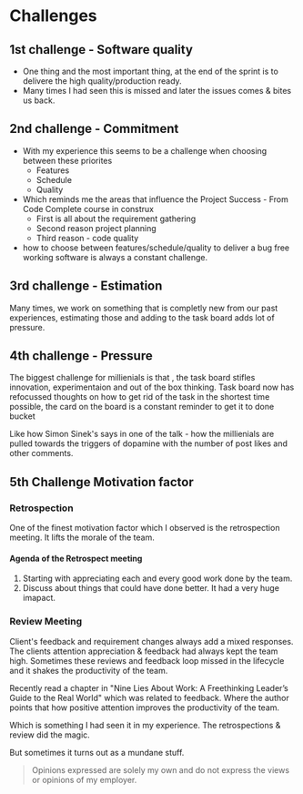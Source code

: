 # Challenges

## 1st challenge - Software quality

- One thing and the most important thing, at the end of the sprint is to delivere the high quality/production ready.
- Many times I had seen this is missed and later the issues comes & bites us back.

## 2nd challenge - Commitment

- With my experience this seems to be a challenge when choosing between these priorites
  - Features
  - Schedule
  - Quality
- Which reminds me the areas that influence the Project Success - From Code Complete course in construx
  - First is all about the requirement gathering
  - Second reason project planning
  - Third reason - code quality
- how to choose between features/schedule/quality to deliver a bug free working software is always a constant challenge.

## 3rd challenge - Estimation

Many times, we work on something that is completly new from our past experiences, estimating those and adding to the task board adds lot of pressure.

## 4th challenge - Pressure

The biggest challenge for millienials is that , the task board stifles innovation, experimentaion and out of the box
thinking. Task board now has refocussed thoughts on how to get rid of the task in the shortest time possible, the card
on the board is a constant reminder to get it to done bucket

Like how Simon Sinek's says in one of the talk - how the millienials are pulled towards the triggers of dopamine
with the number of post likes and other comments.

## 5th Challenge Motivation factor

### Retrospection

One of the finest motivation factor which I observed is the retrospection meeting.
It lifts the morale of the team.

#### Agenda of the Retrospect meeting

1. Starting with appreciating each and every good work done by the team.
2. Discuss about things that could have done better.
It had a very huge imapact.

### Review Meeting

Client's feedback and requirement changes always add a mixed responses. The clients attention appreciation & feedback had always kept the team high.
Sometimes these reviews and feedback loop missed in the lifecycle and it shakes the productivity of the team.

Recently read a chapter in "Nine Lies About Work: A Freethinking Leader’s Guide to the Real World" which was related to feedback. Where the author points that how positive attention improves the productivity of the team.

Which is something I had seen it in my experience. The retrospections & review did the magic.

But sometimes it turns out as a mundane stuff.

> Opinions expressed are solely my own and do not express the views or opinions of my employer.